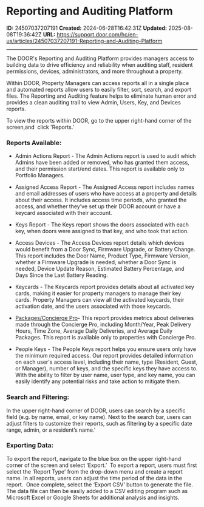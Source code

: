 # Reporting and Auditing Platform

**ID:** 24507037207191
**Created:** 2024-06-28T16:42:31Z
**Updated:** 2025-08-08T19:36:42Z
**URL:** https://support.door.com/hc/en-us/articles/24507037207191-Reporting-and-Auditing-Platform

---

<p>The DOOR's Reporting and Auditing Platform provides managers access to building data to drive efficiency and reliability when auditing staff, resident permissions, devices, administrators, and more throughout a property.</p>
<p>Within DOOR, Property Managers can access reports all in a single place and automated reports allow users to easily filter, sort, search, and export files. The Reporting and Auditing feature helps to eliminate human error and provides a clean auditing trail to view Admin, Users, Key, and Devices reports.</p>
<p>To view the reports within DOOR, go to the upper right-hand corner of the screen,and  click 'Reports.'</p>
<h3 id="h_01J1FV4KJARW6STVR52TW257EK">Reports Available:</h3>
<ul>
<li>
<p><span class="wysiwyg-underline">Admin Actions Report</span> - The Admin Actions report is used to audit which Admins have been added or removed, who has granted them access, and their permission start/end dates. This report is available only to Portfolio Managers.</p>
</li>
<li>
<p><span class="wysiwyg-underline">Assigned Access Report</span> - The Assigned Access report includes names and email addresses of users who have access at a property and details about their access. It includes access time periods, who granted the access, and whether they’ve set up their DOOR account or have a keycard associated with their account.</p>
</li>
<li>
<p><span class="wysiwyg-underline">Keys Report</span> - The Keys report shows the doors associated with each key, when doors were assigned to that key, and who took that action.</p>
</li>
<li>
<p><span class="wysiwyg-underline">Access Devices</span> - The Access Devices report details which devices would benefit from a Door Sync, Firmware Upgrade, or Battery Change. This report includes the Door Name, Product Type, Firmware Version, whether a Firmware Upgrade is needed, whether a Door Sync is needed, Device Update Reason, Estimated Battery Percentage, and Days Since the Last Battery Reading.</p>
</li>
<li>
<p><span class="wysiwyg-underline">Keycards</span> - The Keycards report provides details about all activated key cards, making it easier for property managers to manage their key cards. Property Managers can view all the activated keycards, their activation date, and the users associated with those keycards.</p>
</li>
<li>
<p><u>Packages/Concierge Pro</u>- This report provides metrics about deliveries made through the Concierge Pro, including Month/Year, Peak Delivery Hours, Time Zone, Average Daily Deliveries, and Average Daily Packages. This report is available only to properties with Concierge Pro.</p>
</li>
<li>
<p><span class="wysiwyg-underline">People Keys</span> - The People Keys report helps you ensure users only have the minimum required access. Our report provides detailed information on each user's access level, including their name, type (Resident, Guest, or Manager), number of keys, and the specific keys they have access to. With the ability to filter by user name, user type, and key name, you can easily identify any potential risks and take action to mitigate them. </p>
</li>
</ul>
<h3 id="h_01J1FV4KJASXBJHHH382GA0B16">Search and Filtering:</h3>
<p>In the upper right-hand corner of DOOR, users can search by a specific field (e.g. by name, email, or key name). Next to the search bar, users can adjust filters to customize their reports, such as filtering by a specific date range, admin, or a resident’s name.'</p>
<h3 id="h_01J1FV4KJAT1NW0PKTZTC00EFP">Exporting Data:</h3>
<p>To export the report, navigate to the blue box on the upper right-hand corner of the screen and select ‘Export.’  To export a report, users must first select the ‘Report Type’ from the drop-down menu and create a report name. In all reports, users can adjust the time period of the data in the report.  Once complete, select the ‘Export CSV’ button to generate the file. The data file can then be easily added to a CSV editing program such as Microsoft Excel or Google Sheets for additional analysis and insights.</p>
